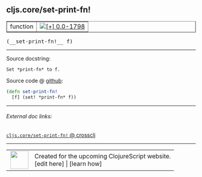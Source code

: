 ## cljs.core/set-print-fn!



 <table border="1">
<tr>
<td>function</td>
<td><a href="https://github.com/cljsinfo/cljs-api-docs/tree/0.0-1798"><img valign="middle" alt="[+] 0.0-1798" title="Added in 0.0-1798" src="https://img.shields.io/badge/+-0.0--1798-lightgrey.svg"></a> </td>
</tr>
</table>


 <samp>
(__set-print-fn!__ f)<br>
</samp>

---





Source docstring:

```
Set *print-fn* to f.
```


Source code @ [github](https://github.com/clojure/clojurescript/blob/r2199/src/cljs/cljs/core.cljs#L28-L30):

```clj
(defn set-print-fn!
  [f] (set! *print-fn* f))
```

<!--
Repo - tag - source tree - lines:

 <pre>
clojurescript @ r2199
└── src
    └── cljs
        └── cljs
            └── <ins>[core.cljs:28-30](https://github.com/clojure/clojurescript/blob/r2199/src/cljs/cljs/core.cljs#L28-L30)</ins>
</pre>

-->

---



###### External doc links:

[`cljs.core/set-print-fn!` @ crossclj](http://crossclj.info/fun/cljs.core.cljs/set-print-fn%21.html)<br>

---

 <table>
<tr><td>
<img valign="middle" align="right" width="48px" src="http://i.imgur.com/Hi20huC.png">
</td><td>
Created for the upcoming ClojureScript website.<br>
[edit here] | [learn how]
</td></tr></table>

[edit here]:https://github.com/cljsinfo/cljs-api-docs/blob/master/cljsdoc/cljs.core_set-print-fnBANG.cljsdoc
[learn how]:https://github.com/cljsinfo/cljs-api-docs/wiki/cljsdoc-files

<!--

This information was too distracting to show to readers, but I'll leave it
commented here since it is helpful to:

- pretty-print the data used to generate this document
- and show how to retrieve that data



The API data for this symbol:

```clj
{:ns "cljs.core",
 :name "set-print-fn!",
 :signature ["[f]"],
 :history [["+" "0.0-1798"]],
 :type "function",
 :full-name-encode "cljs.core_set-print-fnBANG",
 :source {:code "(defn set-print-fn!\n  [f] (set! *print-fn* f))",
          :title "Source code",
          :repo "clojurescript",
          :tag "r2199",
          :filename "src/cljs/cljs/core.cljs",
          :lines [28 30]},
 :full-name "cljs.core/set-print-fn!",
 :docstring "Set *print-fn* to f."}

```

Retrieve the API data for this symbol:

```clj
;; from Clojure REPL
(require '[clojure.edn :as edn])
(-> (slurp "https://raw.githubusercontent.com/cljsinfo/cljs-api-docs/catalog/cljs-api.edn")
    (edn/read-string)
    (get-in [:symbols "cljs.core/set-print-fn!"]))
```

-->
